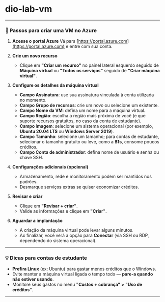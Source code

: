 # dio-lab-vm

---

### 🚀 **Passos para criar uma VM no Azure**

1. **Acesse o portal Azure**
   Vá para [https://portal.azure.com](https://portal.azure.com) e entre com sua conta.

2. **Crie um novo recurso**

   * Clique em **"Criar um recurso"** no painel lateral esquerdo seguido de **Máquina virtual** ou **"Todos os serviços"** seguido de **"Criar máquina virtual"**.

3. **Configure os detalhes da máquina virtual**

   * **Campo Assinatura**: use sua assinatura vinculada à conta utilizada no momento.
   * **Campo Grupo de recursos**: crie um novo ou selecione um existente.
   * **Campo Nome da VM**: defina um nome para a máquina virtual.
   * **Campo Região**: escolha a região mais próxima de você (e que suporte recursos gratuitos, no caso da conta de estudante).
   * **Campo Imagem**: selecione um sistema operacional (por exemplo, **Ubuntu 20.04 LTS** ou **Windows Server 2019**).
   * **Campo Tamanho**: selecione um tamanho; para contas de estudante, selecionar o tamanho gratuito ou leve, como a **B1s**, consome poucos créditos.
   * **Campo Conta de administrador**: defina nome de usuário e senha ou chave SSH.

4. **Configurações adicionais (opcional)**

   * Armazenamento, rede e monitoramento podem ser mantidos nos padrões.
   * Desmarque serviços extras se quiser economizar créditos.

5. **Revisar e criar**

   * Clique em **"Revisar + criar"**.
   * Valide as informações e clique em **"Criar"**.

6. **Aguardar a implantação**

   * A criação da máquina virtual pode levar alguns minutos.
   * Ao finalizar, você verá a opção para **Conectar** (via SSH ou RDP, dependendo do sistema operacional).

---

### 💡 Dicas para contas de estudante

* **Prefira Linux** (ex: Ubuntu) para gastar menos créditos que o Windows.
* Evite manter a máquina virtual ligada o tempo todo — **pare-a quando não estiver usando**.
* Monitore seus gastos no menu **"Custos + cobrança" > "Uso de créditos"**.

---
